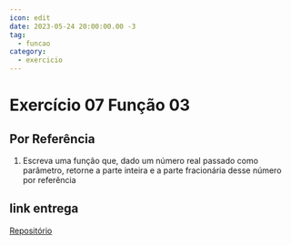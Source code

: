 ```yaml
---
icon: edit
date: 2023-05-24 20:00:00.00 -3
tag:
  - funcao
category:
  - exercicio
---
```

# Exercício 07 Função 03

## Por Referência

1. Escreva uma função que, dado um número real passado como parâmetro, retorne a parte inteira e a parte fracionária desse número por referência

## link entrega

[Repositório](https://classroom.github.com/a/kuq1T2k3)